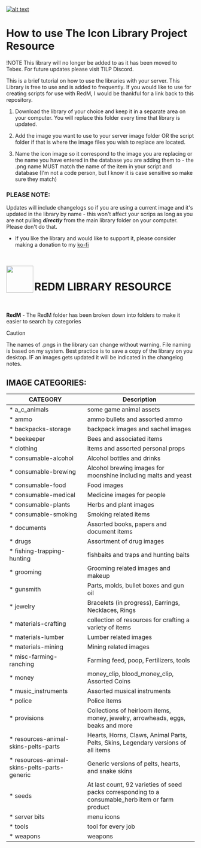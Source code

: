 <a id="libraryiconxsm" href="#libraryiconxsm"><img alt="alt text" src="https://github.com/user-attachments/assets/1fe211e1-53b6-4142-b5b2-ac0fa71c8ef4" /></a>
# How to use The Icon Library Project Resource

!NOTE This library will no longer be added to as it has been moved to Tebex. For future updates please visit TILP Discord.

This is a brief tutorial on how to use the libraries with your server. This Library is free to use and is added to frequently. 
If you would like to use for creating scripts for use with RedM, I would be thankful for a link back to this repository.

1. Download the library of your choice and keep it in a separate area on your computer. You will replace this folder every time that library is updated.

2. Add the image you want to use to your server image folder OR the script folder if that is where the image files you wish to replace are located.

3. Name the icon image so it correspond to the image you are replacing or the name you have entered in the database you are adding them to - the .png name MUST match the name of the item in your script and database (I'm not a code person, but I know it is case sensitive so make sure they match)

### **PLEASE NOTE:**
Updates will include changelogs so if you are using a current image and it's updated in the library by name - this won't affect your scrips as long as you are not pulling ***directly*** from the main library folder on your computer. Please don't do that.

* If you like the library and would like to support it, please consider making a donation to my [ko-fi](https://ko-fi.com/theiconlibraryproject)

<br/>
<br/>

<img align="left" width="72" src="https://github.com/user-attachments/assets/03bd8da2-6c3e-4512-b180-faf3f4354ed6"/>

# REDM LIBRARY RESOURCE
<br/>

**RedM** - The RedM folder has been broken down into folders to make it easier to search by categories 

> [!CAUTION]
> The names of .pngs in the library can change without warning. File naming is based on my system. Best practice is to save a copy of the library on you desktop. IF an images gets updated it will be indicated in the changelog notes.

## IMAGE CATEGORIES:
| CATEGORY | Description |
| --- | --- |
| * a_c_animals | some game animal assets |
| * ammo | ammo bullets and assorted ammo |
| * backpacks-storage | backpack images and sachel images |
| * beekeeper | Bees and associated items |
| * clothing | items and assorted personal props |
| * consumable-alcohol | Alcohol bottles and drinks |
| * consumable-brewing | Alcohol brewing images for moonshine including malts and yeast |
| * consumable-food | Food images |
| * consumable-medical | Medicine images for people |
| * consumable-plants | Herbs and plant images |
| * consumable-smoking | Smoking related items |
| * documents | Assorted books, papers and document items |
| * drugs | Assortment of drug images |
| * fishing-trapping-hunting | fishbaits and traps and hunting baits |
| * grooming | Grooming related images and makeup |
| * gunsmith | Parts, molds, bullet boxes and gun oil |
| * jewelry | Bracelets (in progress), Earrings, Necklaces, Rings |
| * materials-crafting | collection of resources for crafting a variety of items |
| * materials-lumber | Lumber related images |
| * materials-mining | Mining related images |
| * misc-farming-ranching | Farming feed, poop, Fertilizers, tools |
| * money | money_clip, blood_money_clip, Assorted Coins |
| * music_instruments | Assorted musical instruments |
| * police | Police items |
| * provisions | Collections of heirloom items, money, jewelry, arrowheads, eggs, beaks and more |    
| * resources-animal-skins-pelts-parts | Hearts, Horns, Claws, Animal Parts, Pelts, Skins, Legendary versions of all items |
| * resources-animal-skins-pelts-parts-generic | Generic versions of  pelts, hearts, and snake skins |
| * seeds | At last count, 92 varieties of seed packs corresponding to a consumable_herb item or farm product |
| * server bits | menu icons |
| * tools | tool for every job |
| * weapons | weapons |
